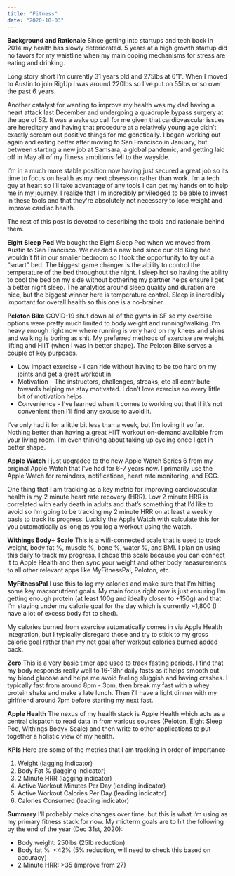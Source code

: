 ```yaml
---
title: "Fitness"
date: "2020-10-03"
---
```


**Background and Rationale**
Since getting into startups and tech back in 2014 my health has slowly deteriorated. 5 years at a high growth startup did no favors for my waistline when my main coping mechanisms for stress are eating and drinking.

Long story short I’m currently 31 years old and 275lbs at 6'1”. When I moved to Austin to join RigUp I was around 220lbs so I’ve put on 55lbs or so over the past 6 years.

Another catalyst for wanting to improve my health was my dad having a heart attack last December and undergoing a quadruple bypass surgery at the age of 52. It was a wake up call for me given that cardiovascular issues are hereditary and having that procedure at a relatively young age didn’t exactly scream out positive things for me genetically. I began working out again and eating better after moving to San Francisco in January, but between starting a new job at Samsara, a global pandemic, and getting laid off in May all of my fitness ambitions fell to the wayside.

I’m in a much more stable position now having just secured a great job so its time to focus on health as my next obsession rather than work. I’m a tech guy at heart so I’ll take advantage of any tools I can get my hands on to help me in my journey. I realize that I'm incredibly priviledged to be able to invest in these tools and that they're absolutely not necessary to lose weight and improve cardiac health.

The rest of this post is devoted to describing the tools and rationale behind them.

**Eight Sleep Pod**
We bought the Eight Sleep Pod when we moved from Austin to San Francisco. We needed a new bed since our old King bed wouldn’t fit in our smaller bedroom so I took the opportunity to try out a “smart” bed. The biggest game changer is the ability to control the temperature of the bed throughout the night. I sleep hot so having the ability to cool the bed on my side without bothering my partner helps ensure I get a better night sleep. The analytics around sleep quality and duration are nice, but the biggest winner here is temperature control. Sleep is incredibly important for overall health so this one is a no-brainer.

**Peloton Bike**
COVID-19 shut down all of the gyms in SF so my exercise options were pretty much limited to body weight and running/walking. I’m heavy enough right now where running is very hard on my knees and shins and walking is boring as shit. My preferred methods of exercise are weight lifting and HIIT (when I was in better shape). The Peloton Bike serves a couple of key purposes.

- Low impact exercise - I can ride without having to be too hard on my joints and get a great workout in.
- Motivation - The instructors, challenges, streaks, etc all contribute towards helping me stay motivated. I don’t love exercise so every little bit of motivation helps.
- Convenience - I’ve learned when it comes to working out that if it’s not convenient then I’ll find any excuse to avoid it.

I’ve only had it for a little bit less than a week, but I’m loving it so far. Nothing better than having a great HIIT workout on-demand available from your living room. I’m even thinking about taking up cycling once I get in better shape.

**Apple Watch**
I just upgraded to the new Apple Watch Series 6 from my original Apple Watch that I’ve had for 6-7 years now. I primarily use the Apple Watch for reminders, notifications, heart rate monitoring, and ECG.

One thing that I am tracking as a key metric for improving cardiovascular health is my 2 minute heart rate recovery (HRR). Low 2 minute HRR is correlated with early death in adults and that’s something that I’d like to avoid so I’m going to be tracking my 2 minute HRR on at least a weekly basis to track its progress. Luckily the Apple Watch with calculate this for you automatically as long as you log a workout using the watch.

**Withings Body+ Scale**
This is a wifi-connected scale that is used to track weight, body fat %, muscle %, bone %, water %, and BMI. I plan on using this daily to track my progress. I chose this scale because you can connect it to Apple Health and then sync your weight and other body measurements to all other relevant apps like MyFitnessPal, Peloton, etc.

**MyFitnessPal**
I use this to log my calories and make sure that I’m hitting some key macronutrient goals. My main focus right now is just ensuring I’m getting enough protein (at least 100g and ideally closer to +150g) and that I’m staying under my calorie goal for the day which is currently ~1,800 (I have a lot of excess body fat to shed).

My calories burned from exercise automatically comes in via Apple Health integration, but I typically disregard those and try to stick to my gross calorie goal rather than my net goal after workout calories burned added back.

**Zero**
This is a very basic timer app used to track fasting periods. I find that my body responds really well to 16-18hr daily fasts as it helps smooth out my blood glucose and helps me avoid feeling sluggish and having crashes. I typically fast from around 8pm - 3pm, then break my fast with a whey protein shake and make a late lunch. Then i’ll have a light dinner with my girlfriend around 7pm before starting my next fast.

**Apple Health**
The nexus of my health stack is Apple Health which acts as a central dispatch to read data in from various sources (Peloton, Eight Sleep Pod, Withings Body+ Scale) and then write to other applications to put together a holistic view of my health.

**KPIs**
Here are some of the metrics that I am tracking in order of importance

1. Weight (lagging indicator)
2. Body Fat % (lagging indicator)
3. 2 Minute HRR (lagging indicator)
4. Active Workout Minutes Per Day (leading indicator)
5. Active Workout Calories Per Day (leading indicator)
6. Calories Consumed (leading indicator)

**Summary**
I’ll probably make changes over time, but this is what I’m using as my primary fitness stack for now. My midterm goals are to hit the following by the end of the year (Dec 31st, 2020):

- Body weight: 250lbs (25lb reduction)
- Body fat %: <42% (5% reduction, will need to check this based on accuracy)
- 2 Minute HRR: >35 (improve from 27)

